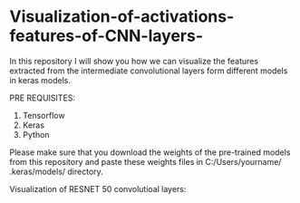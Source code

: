 # Visualization-of-activations-features-of-CNN-layers-
In this repository I will show you how we can visualize the features extracted from the intermediate convolutional layers form different models in keras models.

PRE REQUISITES:
1. Tensorflow 
2. Keras
3. Python

Please make sure that you download the weights of the pre-trained models from this repository and paste these weights files in C:/Users/yourname/ .keras/models/ directory. 








Visualization of RESNET 50 convolutioal layers:
